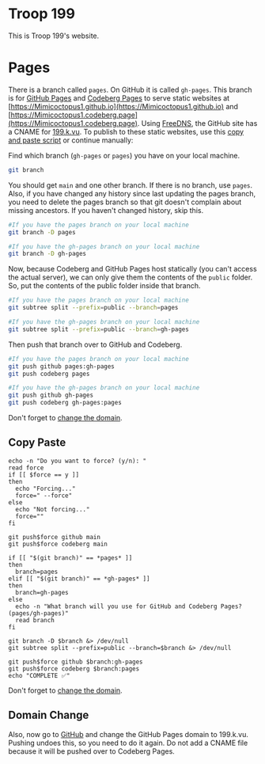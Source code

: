 # Troop 199
This is Troop 199's website.

# Pages
There is a branch called `pages`. On GitHub it is called `gh-pages`. This branch is for [GitHub Pages](https://pages.github.com) and [Codeberg Pages](https://codeberg.page) to serve static websites at [https://Mimicoctopus1.github.io](https://Mimicoctopus1.github.io) and [https://Mimicoctopus1.codeberg.page](https://Mimicoctopus1.codeberg.page). Using [FreeDNS](https://freedns.afraid.org), the GitHub site has a CNAME for [199.k.vu](https://199.k.vu). To publish to these static websites, use this [copy and paste script](#copy-paste) or continue manually:

Find which branch (`gh-pages` or `pages`) you have on your local machine.
```sh
git branch
```
You should get `main` and one other branch. If there is no branch, use `pages`. Also, if you have changed any history since last updating the pages branch, you need to delete the pages branch so that git doesn't complain about missing ancestors. If you haven't changed history, skip this.
```sh
#If you have the pages branch on your local machine
git branch -D pages

#If you have the gh-pages branch on your local machine
git branch -D gh-pages
```
Now, because Codeberg and GitHub Pages host statically (you can't access the actual server), we can only give them the contents of the ``public`` folder. So, put the contents of the public folder inside that branch.
```sh
#If you have the pages branch on your local machine
git subtree split --prefix=public --branch=pages

#If you have the gh-pages branch on your local machine
git subtree split --prefix=public --branch=gh-pages
```
Then push that branch over to GitHub and Codeberg.
```sh
#If you have the pages branch on your local machine
git push github pages:gh-pages
git push codeberg pages

#If you have the gh-pages branch on your local machine
git push github gh-pages
git push codeberg gh-pages:pages
```

Don't forget to [change the domain](#domain-change).

## Copy Paste

```shell
echo -n "Do you want to force? (y/n): " 
read force
if [[ $force == y ]]
then
  echo "Forcing..."
  force=" --force"
else
  echo "Not forcing..."
  force=""
fi

git push$force github main 
git push$force codeberg main

if [[ "$(git branch)" == *pages* ]] 
then
  branch=pages
elif [[ "$(git branch)" == *gh-pages* ]]
then
  branch=gh-pages
else
  echo -n "What branch will you use for GitHub and Codeberg Pages? (pages/gh-pages)"
  read branch
fi

git branch -D $branch &> /dev/null
git subtree split --prefix=public --branch=$branch &> /dev/null

git push$force github $branch:gh-pages
git push$force codeberg $branch:pages
echo "COMPLETE ✅"
```

Don't forget to [change the domain](#domain-change).

## Domain Change

Also, now go to [GitHub](https://github.com/Mimicoctopus1/mimicoctopus1.github.io/settings/pages) and change the GitHub Pages domain to 199.k.vu. Pushing undoes this, so you need to do it again. Do not add a CNAME file because it will be pushed over to Codeberg Pages.